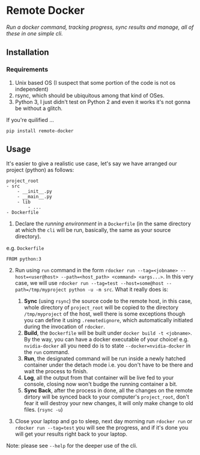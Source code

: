 # Remote Docker

*Run a docker command, tracking progress, sync results and manage, all of these in one simple cli.*

## Installation

### Requirements
1. Unix based OS (I suspect that some portion of the code is not os independent)
2. rsync, which should be ubiquitous among that kind of OSes.
3. Python 3, I just didn't test on Python 2 and even it works it's not gonna be without a glitch.

If you're quilified ...

```
pip install remote-docker
```

## Usage

It's easier to give a realistic use case, let's say we have arranged our project  (python) as follows:

```
project_root
- src
	- __init__.py
	- __main__.py
	- lib
		- ...
- Dockerfile
```


1. Declare the *running environment* in a `Dockerfile` (in the same directory at which the `cli` will be run, basically, the same as your source directory).

e.g. `Dockerfile`

```
FROM python:3
```

2. Run using `run` command in the form `rdocker run --tag=<jobname> --host=<user@host> --path=<host_path> <command> <args...>`. In this very case, we will use `rdocker run --tag=test --host=some@host --path=/tmp/myproject python -u -m src`. What it really does is:
	1. **Sync** (using `rsync`) the source code to the remote host, in this case, whole directory of `project_root` will be copied to the directory `/tmp/myproject` of the host, well there is some exceptions though you can define it using `.remotedignore`, which automatically initiated during the invocation of `rdocker`.
	2. **Build**, the `Dockerfile` will be built under `docker build -t <jobname>`. By the way, you can have a docker executable of your choice! e.g. `nvidia-docker` all you need do is to state `--docker=nvidia-docker` in the `run` command.
	3. **Run**, the designated command will be run inside a newly hatched container under the detach mode i.e. you don't have to be there and wait the process to finish.
	4. **Log**, all the output from that container will be live fed to your console, closing now won't budge the running container a bit.
	5. **Sync Back**, after the process in done, all the changes on the remote dirtory will be synced back to your computer's `project_root`, don't fear it will destroy your new changes, it will only make change to old files. (`rsync -u`)

3. Close your laptop and go to sleep, next day morning run `rdocker run` or `rdocker run --tag=test` you will see the progress, and if it's done you will get your results right back to your laptop.

Note: please see `--help` for the deeper use of the cli.